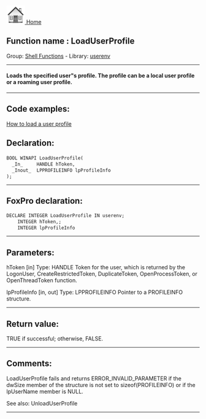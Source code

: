 [<img src="../../images/home.png"> Home ](https://github.com/VFPX/Win32API)  

## Function name : LoadUserProfile
Group: [Shell Functions](../../functions_group.md#Shell_Functions)  -  Library: [userenv](../../../libraries.md#userenv)  
***  


#### Loads the specified user"s profile. The profile can be a local user profile or a roaming user profile.
***  


## Code examples:
[How to load a user profile](../../samples/sample_602.md)  

## Declaration:
```foxpro  
BOOL WINAPI LoadUserProfile(
  _In_     HANDLE hToken,
  _Inout_  LPPROFILEINFO lpProfileInfo
);  
```  
***  


## FoxPro declaration:
```foxpro  
DECLARE INTEGER LoadUserProfile IN userenv;
	INTEGER hToken,;
	INTEGER lpProfileInfo  
```  
***  


## Parameters:
hToken [in]
Type: HANDLE
Token for the user, which is returned by the LogonUser, CreateRestrictedToken, DuplicateToken, OpenProcessToken, or OpenThreadToken function. 

lpProfileInfo [in, out]
Type: LPPROFILEINFO
Pointer to a PROFILEINFO structure.  
***  


## Return value:
TRUE if successful; otherwise, FALSE.   
***  


## Comments:
LoadUserProfile fails and returns ERROR_INVALID_PARAMETER if the dwSize member of the structure is not set to sizeof(PROFILEINFO) or if the lpUserName member is NULL.  
  
See also: UnloadUserProfile   
  
***  

